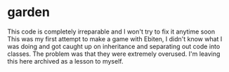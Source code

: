 # garden
This code is completely irreparable and I won't try to fix it anytime soon
This was my first attempt to make a game with Ebiten, I didn't know what I was doing and got caught up on inheritance and separating out code into classes. The problem was that they were extremely overused. I'm leaving this here archived as a lesson to myself.
